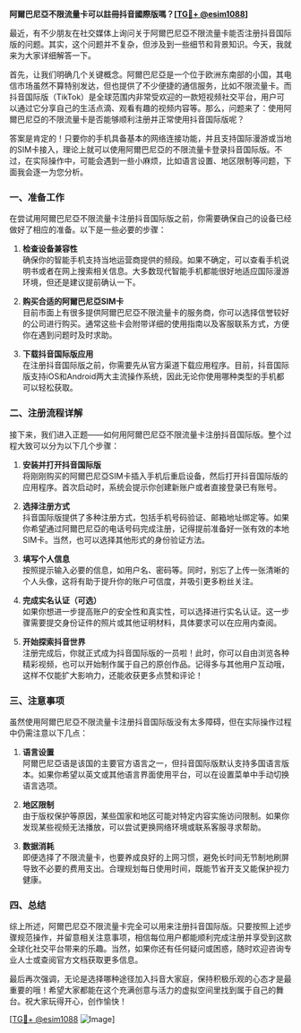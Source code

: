 **阿爾巴尼亞不限流量卡可以註冊抖音國際版嗎？[[TG💪+ @esim1088](https://t.me/s/esim1088)]**

最近，有不少朋友在社交媒体上询问关于阿爾巴尼亞不限流量卡能否注册抖音国际版的问题。其实，这个问题并不复杂，但涉及到一些细节和背景知识。今天，我就来为大家详细解答一下。

首先，让我们明确几个关键概念。阿爾巴尼亞是一个位于欧洲东南部的小国，其电信市场虽然不算特别发达，但也提供了不少便捷的通信服务，比如不限流量卡。而抖音国际版（TikTok）是全球范围内非常受欢迎的一款短视频社交平台，用户可以通过它分享自己的生活点滴、观看有趣的视频内容等。那么，问题来了：使用阿爾巴尼亞的不限流量卡是否能够顺利注册并正常使用抖音国际版呢？

答案是肯定的！只要你的手机具备基本的网络连接功能，并且支持国际漫游或当地的SIM卡接入，理论上就可以使用阿爾巴尼亞的不限流量卡登录抖音国际版。不过，在实际操作中，可能会遇到一些小麻烦，比如语言设置、地区限制等问题，下面我会逐一为您分析。

### 一、准备工作

在尝试用阿爾巴尼亞不限流量卡注册抖音国际版之前，你需要确保自己的设备已经做好了相应的准备。以下是一些必要的步骤：

1. **检查设备兼容性**  
   确保你的智能手机支持当地运营商提供的频段。如果不确定，可以查看手机说明书或者在网上搜索相关信息。大多数现代智能手机都能很好地适应国际漫游环境，但还是建议提前确认一下。

2. **购买合适的阿爾巴尼亞SIM卡**  
   目前市面上有很多提供阿爾巴尼亞不限流量卡的服务商，你可以选择信誉较好的公司进行购买。通常这些卡会附带详细的使用指南以及客服联系方式，方便你在遇到问题时及时求助。

3. **下载抖音国际版应用**  
   在注册抖音国际版之前，你需要先从官方渠道下载应用程序。目前，抖音国际版支持iOS和Android两大主流操作系统，因此无论你使用哪种类型的手机都可以轻松获取。

### 二、注册流程详解

接下来，我们进入正题——如何用阿爾巴尼亞不限流量卡注册抖音国际版。整个过程大致可以分为以下几个步骤：

1. **安装并打开抖音国际版**  
   将刚刚购买的阿爾巴尼亞SIM卡插入手机后重启设备，然后打开抖音国际版的应用程序。首次启动时，系统会提示你创建新账户或者直接登录已有账号。

2. **选择注册方式**  
   抖音国际版提供了多种注册方式，包括手机号码验证、邮箱地址绑定等。如果你希望通过阿爾巴尼亞的电话号码完成注册，记得提前准备好一张有效的本地SIM卡。当然，也可以选择其他形式的身份验证方法。

3. **填写个人信息**  
   按照提示输入必要的信息，如用户名、密码等。同时，别忘了上传一张清晰的个人头像，这将有助于提升你的账户可信度，并吸引更多粉丝关注。

4. **完成实名认证（可选）**  
   如果你想进一步提高账户的安全性和真实性，可以选择进行实名认证。这一步骤需要提交身份证件的照片或其他证明材料，具体要求可以在应用内查阅。

5. **开始探索抖音世界**  
   注册完成后，你就正式成为抖音国际版的一员啦！此时，你可以自由浏览各种精彩视频，也可以开始制作属于自己的原创作品。记得多与其他用户互动哦，这样不仅能扩大影响力，还能收获更多点赞和评论！

### 三、注意事项

虽然使用阿爾巴尼亞不限流量卡注册抖音国际版没有太多障碍，但在实际操作过程中仍需注意以下几点：

1. **语言设置**  
   阿爾巴尼亞语是该国的主要官方语言之一，但抖音国际版默认支持多国语言版本。如果你希望以英文或其他语言界面使用平台，可以在设置菜单中手动切换语言选项。

2. **地区限制**  
   由于版权保护等原因，某些国家和地区可能对特定内容实施访问限制。如果你发现某些视频无法播放，可以尝试更换网络环境或联系客服寻求帮助。

3. **数据消耗**  
   即便选择了不限流量卡，也要养成良好的上网习惯，避免长时间无节制地刷屏导致不必要的费用支出。合理规划每日使用时间，既能节省开支又能保护视力健康。

### 四、总结

综上所述，阿爾巴尼亞不限流量卡完全可以用来注册抖音国际版。只要按照上述步骤规范操作，并留意相关注意事项，相信每位用户都能顺利完成注册并享受到这款全球化社交平台带来的乐趣。当然，如果你还有任何疑问或困惑，随时欢迎咨询专业人士或查阅官方文档获取更多信息。

最后再次强调，无论是选择哪种途径加入抖音大家庭，保持积极乐观的心态才是最重要的哦！希望大家都能在这个充满创意与活力的虚拟空间里找到属于自己的舞台。祝大家玩得开心，创作愉快！

[[TG💪+ @esim1088](https://t.me/s/esim1088) ![Image](https://i.postimg.cc/4NQfJmqS/Snipaste-2025-05-13-00-14-12.png)]